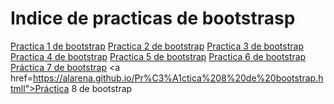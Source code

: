 # Indice de practicas de bootstrasp
<a href="https://alarena.github.io/16abril.html">Practica 1 de bootstrap</a> 
<a href="https://alarena.github.io/PRACTICA%202.html">Practica 2 de bootstrap</a> 
<a href="https://alarena.github.io/practicabootstrap.html">Practica 3 de bootstrap</a>
<a href="https://alarena.github.io/PRACTICA 4.html">Practica 4 de bootstrap</a>
<a href="https://alarena.github.io/Practica #5.html">Practica 5 de bootstrap</a>
<a href="https://alarena.github.io/PRACTICA%206.html">Practica 6 de bootstrap</a>
<a href="https://alarena.github.io/practica7.html">Práctica 7 de bootstrap</a>
<a href=https://alarena.github.io/Pr%C3%A1ctica%208%20de%20bootstrap.htmll">Práctica 8 de bootstrap</a>
